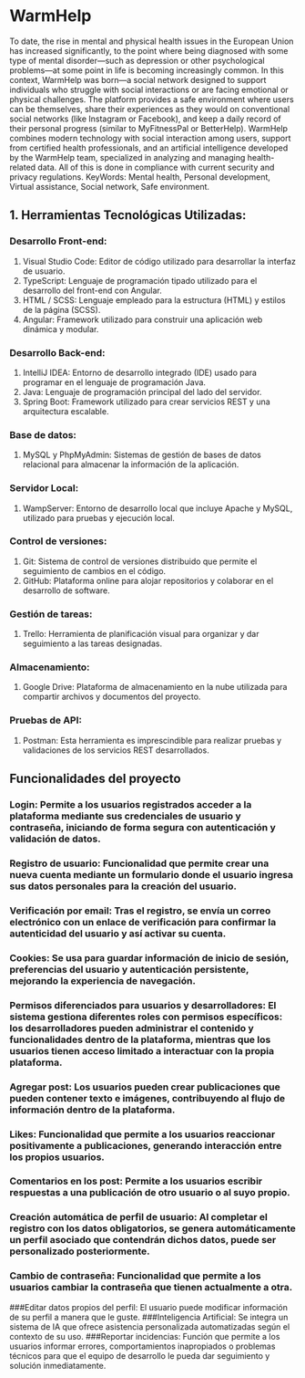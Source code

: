 # WarmHelp
To date, the rise in mental and physical health issues in the European Union has increased significantly, to the point where being diagnosed with some type of mental disorder—such as depression or other psychological problems—at some point in life is becoming increasingly common.
In this context, WarmHelp was born—a social network designed to support individuals who struggle with social interactions or are facing emotional or physical challenges. The platform provides a safe environment where users can be themselves, share their experiences as they would on conventional social networks (like Instagram or Facebook), and keep a daily record of their personal progress (similar to MyFitnessPal or BetterHelp).
WarmHelp combines modern technology with social interaction among users, support from certified health professionals, and an artificial intelligence developed by the WarmHelp team, specialized in analyzing and managing health-related data. All of this is done in compliance with current security and privacy regulations.
KeyWords: Mental health, Personal development, Virtual assistance, Social network, Safe environment.
## 1. Herramientas Tecnológicas Utilizadas:
### Desarrollo Front-end:
1. Visual Studio Code: Editor de código utilizado para desarrollar la interfaz de usuario.
2. TypeScript: Lenguaje de programación tipado utilizado para el desarrollo del front-end con Angular.
3. HTML / SCSS: Lenguaje empleado para la estructura (HTML) y estilos de la página (SCSS).
4. Angular: Framework utilizado para construir una aplicación web dinámica y modular.
### Desarrollo Back-end:
1. IntelliJ IDEA: Entorno de desarrollo integrado (IDE) usado para programar en el lenguaje de programación Java.
2. Java: Lenguaje de programación principal del lado del servidor.
3. Spring Boot: Framework utilizado para crear servicios REST y una arquitectura escalable.
### Base de datos:
1. MySQL y PhpMyAdmin: Sistemas de gestión de bases de datos relacional para almacenar la información de la aplicación.
### Servidor Local:
1. WampServer: Entorno de desarrollo local que incluye Apache y MySQL, utilizado para pruebas y ejecución local.
### Control de versiones:
1. Git: Sistema de control de versiones distribuido que permite el seguimiento de cambios en el código.
2. GitHub: Plataforma online para alojar repositorios y colaborar en el desarrollo de software.
### Gestión de tareas:
1. Trello: Herramienta de planificación visual para organizar y dar seguimiento a las tareas designadas.
### Almacenamiento:
1. Google Drive: Plataforma de almacenamiento en la nube utilizada para compartir archivos y documentos del proyecto.
### Pruebas de API:
1. Postman: Esta herramienta es imprescindible para realizar pruebas y validaciones de los servicios REST desarrollados.
## Funcionalidades del proyecto
### Login: Permite a los usuarios registrados acceder a la plataforma mediante sus credenciales de usuario y contraseña, iniciando de forma segura con autenticación y validación de datos.
### Registro de usuario: Funcionalidad que permite crear una nueva cuenta mediante un formulario donde el usuario ingresa sus datos personales para la creación del usuario.
### Verificación por email: Tras el registro, se envía un correo electrónico con un enlace de verificación para confirmar la autenticidad del usuario y así activar su cuenta.
### Cookies: Se usa para guardar información de inicio de sesión, preferencias del usuario y autenticación persistente, mejorando la experiencia de navegación.
### Permisos diferenciados para usuarios y desarrolladores: El sistema gestiona diferentes roles con permisos específicos: los desarrolladores pueden administrar el contenido y funcionalidades dentro de la plataforma, mientras que los usuarios tienen acceso limitado a interactuar con la propia plataforma.
### Agregar post: Los usuarios pueden crear publicaciones que pueden contener texto e imágenes, contribuyendo al flujo de información dentro de la plataforma.
### Likes: Funcionalidad que permite a los usuarios reaccionar positivamente a publicaciones, generando interacción entre los propios usuarios.
### Comentarios en los post: Permite a los usuarios escribir respuestas a una publicación de otro usuario o al suyo propio.
### Creación automática de perfil de usuario: Al completar el registro con los datos obligatorios, se genera automáticamente un perfil asociado que contendrán dichos datos, puede ser personalizado posteriormente.
### Cambio de contraseña: Funcionalidad que permite a los usuarios cambiar la contraseña que tienen actualmente a otra.
###Editar datos propios del perfil: El usuario puede modificar información de su perfil a manera que le guste.
###Inteligencia Artificial: Se integra un sistema de IA que ofrece asistencia personalizada automatizadas según el contexto de su uso.
###Reportar incidencias: Función que permite a los usuarios informar errores, comportamientos inapropiados o problemas técnicos para que el equipo de desarrollo le pueda dar seguimiento y solución inmediatamente.

